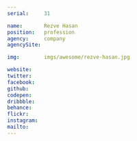 ```yaml
---
serial:     31

name:       Rezve Hasan
position:   profession
agency:     company
agencySite:

img:        imgs/awesome/rezve-hasan.jpg

website:    
twitter:    
facebook:   
github:     
codepen:    
dribbble:   
behance:    
flickr:     
instagram:  
mailto:     
---
```

